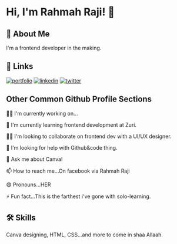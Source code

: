 
# Hi, I'm Rahmah Raji! 👋


## 🚀 About Me
I'm a frontend developer in the making.


## 🔗 Links
[![portfolio](https://img.shields.io/badge/my_portfolio-000?style=for-the-badge&logo=ko-fi&logoColor=white)](https://drive.google.com/drive/u/0/folders/1ERAUflAgjg71aYFQHtwpAVuSeRsuSmEI)
[![linkedin](https://img.shields.io/badge/linkedin-0A66C2?style=for-the-badge&logo=linkedin&logoColor=white)](https://www.linkedin.com/rahmah-olajumoke-09ba77157)
[![twitter](https://img.shields.io/badge/twitter-1DA1F2?style=for-the-badge&logo=twitter&logoColor=white)](https://twitter.com/designicator)


## Other Common Github Profile Sections
👩‍💻 I'm currently working on...

🧠 I'm currently learning frontend development at Zuri.

👯‍♀️ I'm looking to collaborate on frontend dev with a UI/UX designer.

🤔 I'm looking for help with Github&code thing.

💬 Ask me about Canva!

📫 How to reach me...On facebook via Rahmah Raji

😄 Pronouns...HER

⚡️ Fun fact...This is the farthest i've gone with solo-learning.


## 🛠 Skills
Canva designing, HTML, CSS...and more to come in shaa Allaah.

